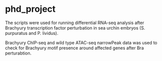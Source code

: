 # phd_project

The scripts were used for running differential RNA-seq analysis after Brachyury transcription factor perturbation in sea urchin embryos (S. purpuratus  and P. lividus).

Brachyury ChIP-seq and wild type ATAC-seq narrowPeak data was used to check for Brachyury motif presence around affected genes after Bra perturabtion.
